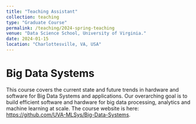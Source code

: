 ```yaml
---
title: "Teaching Assistant"
collection: teaching
type: "Graduate Course"
permalink: /teaching/2024-spring-teaching
venue: "Data Science School, University of Virginia."
date: 2024-01-15
location: "Charlottesville, VA, USA"
---
```


Big Data Systems
======

This course covers the current state and future trends in hardware and software for Big Data Systems and applications. Our overarching goal is to build efficient software and hardware for big data processing, analytics and machine learning at scale. The course website is here: https://github.com/UVA-MLSys/Big-Data-Systems.